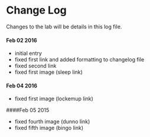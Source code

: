 # Change Log
Changes to the lab will be details in this log file.

#### Feb 02 2016
- initial entry
- fixed first link and added formatting to changelog file
- fixed second link
- fixed first image (sleep link)

#### Feb 04 2016
- fixed first image (lockemup link)

####Feb 05 2015
- fixed fourth image (dunno link)
- fixed fifth image (bingo link)